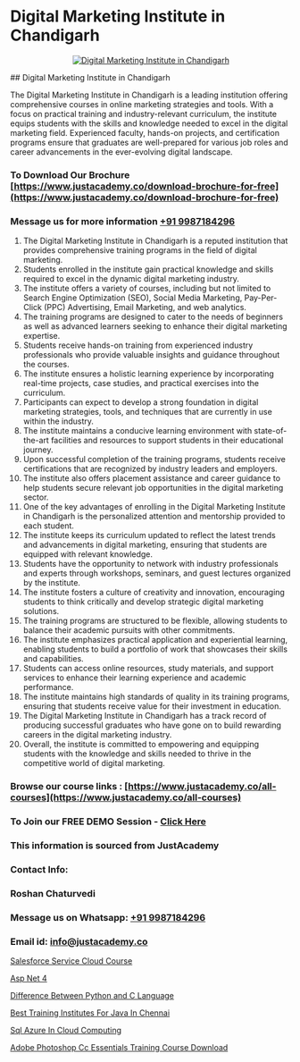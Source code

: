 # Digital Marketing Institute in Chandigarh

<p align="center">
  <a href="https://justacademy.co/course-detail/digital-marketing">
    <img src="https://justacademy.co/storage2/course_image/1676636720_course_image.webp" alt="Digital Marketing Institute in Chandigarh">
  </a>
</p>
## Digital Marketing Institute in Chandigarh

The Digital Marketing Institute in Chandigarh is a leading institution offering comprehensive courses in online marketing strategies and tools. With a focus on practical training and industry-relevant curriculum, the institute equips students with the skills and knowledge needed to excel in the digital marketing field. Experienced faculty, hands-on projects, and certification programs ensure that graduates are well-prepared for various job roles and career advancements in the ever-evolving digital landscape.
### To Download Our Brochure [https://www.justacademy.co/download-brochure-for-free](https://www.justacademy.co/download-brochure-for-free)
### Message us for more information [+91 9987184296](https://api.whatsapp.com/send?phone=919987184296)
1) The Digital Marketing Institute in Chandigarh is a reputed institution that provides comprehensive training programs in the field of digital marketing.
2) Students enrolled in the institute gain practical knowledge and skills required to excel in the dynamic digital marketing industry.
3) The institute offers a variety of courses, including but not limited to Search Engine Optimization (SEO), Social Media Marketing, Pay-Per-Click (PPC) Advertising, Email Marketing, and web analytics.
4) The training programs are designed to cater to the needs of beginners as well as advanced learners seeking to enhance their digital marketing expertise.
5) Students receive hands-on training from experienced industry professionals who provide valuable insights and guidance throughout the courses.
6) The institute ensures a holistic learning experience by incorporating real-time projects, case studies, and practical exercises into the curriculum.
7) Participants can expect to develop a strong foundation in digital marketing strategies, tools, and techniques that are currently in use within the industry.
8) The institute maintains a conducive learning environment with state-of-the-art facilities and resources to support students in their educational journey.
9) Upon successful completion of the training programs, students receive certifications that are recognized by industry leaders and employers.
10) The institute also offers placement assistance and career guidance to help students secure relevant job opportunities in the digital marketing sector.
11) One of the key advantages of enrolling in the Digital Marketing Institute in Chandigarh is the personalized attention and mentorship provided to each student.
12) The institute keeps its curriculum updated to reflect the latest trends and advancements in digital marketing, ensuring that students are equipped with relevant knowledge.
13) Students have the opportunity to network with industry professionals and experts through workshops, seminars, and guest lectures organized by the institute.
14) The institute fosters a culture of creativity and innovation, encouraging students to think critically and develop strategic digital marketing solutions.
15) The training programs are structured to be flexible, allowing students to balance their academic pursuits with other commitments.
16) The institute emphasizes practical application and experiential learning, enabling students to build a portfolio of work that showcases their skills and capabilities.
17) Students can access online resources, study materials, and support services to enhance their learning experience and academic performance.
18) The institute maintains high standards of quality in its training programs, ensuring that students receive value for their investment in education.
19) The Digital Marketing Institute in Chandigarh has a track record of producing successful graduates who have gone on to build rewarding careers in the digital marketing industry.
20) Overall, the institute is committed to empowering and equipping students with the knowledge and skills needed to thrive in the competitive world of digital marketing.

### Browse our course links : [https://www.justacademy.co/all-courses](https://www.justacademy.co/all-courses) 
### To Join our FREE DEMO Session - [Click Here](https://www.justacademy.co/register-for-course-demo)


### This information is sourced from JustAcademy
### Contact Info:
### Roshan Chaturvedi
### Message us on Whatsapp: [+91 9987184296](https://api.whatsapp.com/send?phone=919987184296)
### Email id: [info@justacademy.co](mailto:info@justacademy.co)
                
[Salesforce Service Cloud Course](https://www.linkedin.com/pulse/salesforce-service-cloud-course-justacademy-thane-ktufc?trackingId=UOWZJKnHLrrTn3KfcA8IGA%3D%3D&lipi=urn%3Ali%3Apage%3Ad_flagship3_company_admin%3B5LFFxHfxSIO4W925HATEJA%3D%3D)

[Asp Net 4](https://www.linkedin.com/pulse/asp-net-4-justacademy-chandigarh-3zcjc?trackingId=wYyAvoJXNIQjBktbE1V%2FMA%3D%3D&lipi=urn%3Ali%3Apage%3Ad_flagship3_company_admin%3BKQmokhDTSBO4c3m1OKbvVA%3D%3D)

[Difference Between Python and C Language](https://medium.com/@mahi3106/difference-between-python-and-c-language-729b4eabff22)

[Best Training Institutes For Java In Chennai](https://medium.com/@mistersumit961/best-training-institutes-for-java-in-chennai-eee296301fe9)

[Sql Azure In Cloud Computing](https://justacademyin.github.io/justacademy/sql-azure-in-cloud-computing)

[Adobe Photoshop Cc Essentials Training Course Download](https://justacademyin.github.io/justacademy/adobe-photoshop-cc-essentials-training-course-download)

